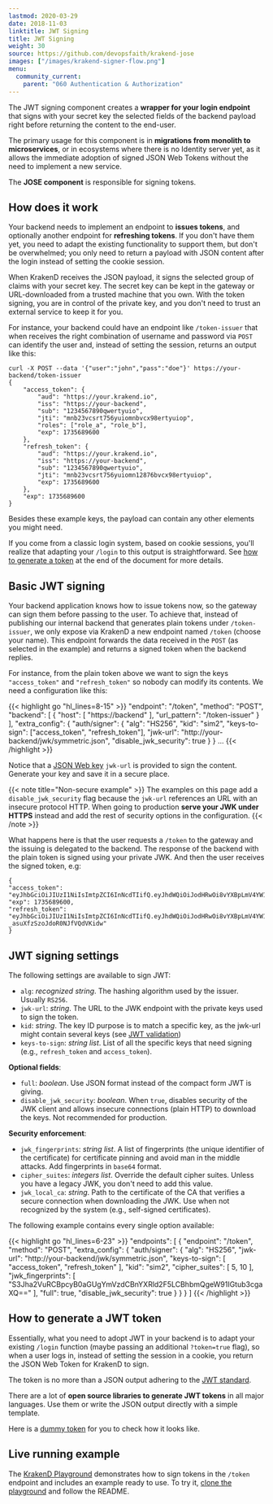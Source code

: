 ```yaml
---
lastmod: 2020-03-29
date: 2018-11-03
linktitle: JWT Signing
title: JWT Signing
weight: 30
source: https://github.com/devopsfaith/krakend-jose
images: ["/images/krakend-signer-flow.png"]
menu:
  community_current:
    parent: "060 Authentication & Authorization"
---
```


The JWT signing component creates a **wrapper for your login endpoint** that signs with your secret key the selected fields of the backend payload right before returning the content to the end-user. 

The primary usage for this component is in **migrations from monolith to microservices**, or in ecosystems where there is no Identity server yet, as it allows the immediate adoption of signed JSON Web Tokens without the need to implement a new service.

The **JOSE component** is responsible for signing tokens.

## How does it work
Your backend needs to implement an endpoint to **issues tokens**, and optionally another endpoint for **refreshing tokens**. If you don't have them yet, you need to adapt the existing functionality to support them, but don't be overwhelmed; you only need to return a payload with JSON content after the login instead of setting the cookie session.

When KrakenD receives the JSON payload, it signs the selected group of claims with your secret key. The secret key can be kept in the gateway or URL-downloaded from a trusted machine that you own. With the token signing, you are in control of the private key, and you don't need to trust an external service to keep it for you.

For instance, your backend could have an endpoint like `/token-issuer` that when receives the right combination of username and password via `POST` can identify the user and, instead of setting the session, returns an output like this:

    curl -X POST --data '{"user":"john","pass":"doe"}' https://your-backend/token-issuer
    {
        "access_token": {
            "aud": "https://your.krakend.io",
            "iss": "https://your-backend",
            "sub": "1234567890qwertyuio",
            "jti": "mnb23vcsrt756yuiomnbvcx98ertyuiop",
            "roles": ["role_a", "role_b"],
            "exp": 1735689600
        },
        "refresh_token": {
            "aud": "https://your.krakend.io",
            "iss": "https://your-backend",
            "sub": "1234567890qwertyuio",
            "jti": "mnb23vcsrt756yuiomn12876bvcx98ertyuiop",
            "exp": 1735689600
        },
        "exp": 1735689600
    }

Besides these example keys, the payload can contain any other elements you might need.

If you come from a classic login system, based on cookie sessions, you'll realize that adapting your `/login` to this output is straightforward. See [how to generate a token](#how-to-generate-a-jwt-token) at the end of the document for more details.

## Basic JWT signing
Your backend application knows how to issue tokens now, so the gateway can sign them before passing to the user. To achieve that, instead of publishing our internal backend that generates plain tokens under `/token-issuer`, we only expose via KrakenD a new endpoint named `/token` (choose your name). This endpoint forwards the data received in the `POST` (as selected in the example) and returns a signed token when the backend replies.

For instance, from the plain token above we want to sign the keys `"access_token"` and `"refresh_token"` so nobody can modify its contents. We need a configuration like this:

{{< highlight go "hl_lines=8-15" >}}
"endpoint": "/token",
"method": "POST",
"backend": [
{
    "host": [ "https://backend" ],
    "url_pattern": "/token-issuer"
}
],
"extra_config": {
    "auth/signer": {
        "alg": "HS256",
        "kid": "sim2",
        "keys-to-sign": ["access_token", "refresh_token"],
        "jwk-url": "http://your-backend/jwk/symmetric.json",
        "disable_jwk_security": true
    }
}
...
{{< /highlight >}}

Notice that a [JSON Web key](https://tools.ietf.org/html/rfc7517#appendix-C.1) `jwk-url` is provided to sign the content. Generate your key and save it in a secure place.

{{< note title="Non-secure example" >}}
The examples on this page add a `disable_jwk_security` flag because the `jwk-url` references an URL with an insecure protocol HTTP. When going to production **serve your JWK under HTTPS** instead and add the rest of security options in the configuration.
{{< /note >}}

What happens here is that the user requests a `/token` to the gateway and the issuing is delegated to the backend. The response of the backend with the plain token is signed using your private JWK. And then the user receives the signed token, e.g:

    {
    "access_token": "eyJhbGciOiJIUzI1NiIsImtpZCI6InNcdTIifQ.eyJhdWQiOiJodHRwOi8vYXBpLmV4YW1wbGUuY29tIiwiZXhwIjoxNzM1Njg5NjAwLCJpf1MiOiJodHRwczovL2tyYWtlbmQuaW8iLCJqdGkiOiJtbmIyM3Zjf1J0NzU2eXVcd21uYnZjeDk4ZXJ0eXVcd3AiLCJyb2xlcyI6WyJyb2xlX2EiLCJyb2xlX2IiXSwif1ViIjoiMTIzNDU2Nzg5MHF3ZXJ0eXVcdyJ9.htgbhantGcv6zrN1i43Rl58q1sokh3lzuFgzfenI0Rk",
    "exp": 1735689600,
    "refresh_token": "eyJhbGciOiJIUzI1NiIsImtpZCI6InNcdTIifQ.eyJhdWQiOiJodHRwOi8vYXBpLmV4YW1wbGUuY29tIiwiZXhwIjoxNzM1Njg5NjAwLCJpf1MiOiJodHRwczovL2tyYWtlbmQuaW8iLCJqdGkiOiJtbmIyM3Zjf1J0NzU2eXVcd21uMTI4NzZidmN4OThlcnR5dWlvcCIsInN1YiI6IjEyMzQ1Njc4OTBxd2VydHl1aW8ifQ.4v36tuYHe4E9gCVO-_asuXfzSzoJdoR0NJfVQdVKidw"
    }

## JWT signing settings
The following settings are available to sign JWT:

- `alg`: *recognized string*. The hashing algorithm used by the issuer. Usually `RS256`.
- `jwk-url`: *string*. The URL to the JWK endpoint with the private keys used to sign the token.
- `kid`: *string*. The key ID purpose is to match a specific key, as the jwk-url might contain several keys (see [JWT validation](/docs/authorization/jwt-validation/))
- `keys-to-sign`: *string list*. List of all the specific keys that need signing (e.g., `refresh_token` and `access_token`).

**Optional fields**:

- `full`: *boolean*. Use JSON format instead of the compact form JWT is giving.
- `disable_jwk_security`: *boolean*. When `true`, disables security of the JWK client and allows insecure connections (plain HTTP) to download the keys. Not recommended for production.

**Security enforcement**:

- `jwk_fingerprints`: *string list*. A list of fingerprints (the unique identifier of the certificate) for certificate pinning and avoid man in the middle attacks. Add fingerprints in `base64` format.
- `cipher_suites`: *integers list*. Override the default cipher suites. Unless you have a legacy JWK, you don't need to add this value.
- `jwk_local_ca`: *string*. Path to the certificate of the CA that verifies a secure connection when downloading the JWK. Use when not recognized by the system (e.g., self-signed certificates).


The following example contains every single option available:

{{< highlight go "hl_lines=6-23" >}}
"endpoints": [
    {
      "endpoint": "/token",
      "method": "POST",
      "extra_config": {
        "auth/signer": {
          "alg": "HS256",
          "jwk-url": "http://your-backend/jwk/symmetric.json",
          "keys-to-sign": [
            "access_token",
            "refresh_token"
          ],
          "kid": "sim2",
          "cipher_suites": [
            5,
            10
          ],
          "jwk_fingerprints": [
            "S3Jha2VuRCBpcyB0aGUgYmVzdCBnYXRld2F5LCBhbmQgeW91IGtub3cgaXQ=="
          ],
          "full": true,
          "disable_jwk_security": true
        }
      }
    }
  ]
{{< /highlight >}}

## How to generate a JWT token
Essentially, what you need to adopt JWT in your backend is to adapt your existing `/login` function (maybe passing an additional `?token=true` flag), so when a user logs in, instead of setting the session in a cookie, you return the JSON Web Token for KrakenD to sign. 

The token is no more than a JSON output adhering to the [JWT standard](https://tools.ietf.org/html/rfc7519). 

There are a lot of **open source libraries to generate JWT tokens** in all major languages. Use them or write the JSON output directly with a simple template. 

Here is a [dummy token](https://github.com/devopsfaith/krakend-playground/blob/master/data/token.json) for you to check how it looks like.

## Live running example
The [KrakenD Playground](/docs/overview/playground/) demonstrates how to sign tokens in the `/token` endpoint and includes an example ready to use. To try it, [clone the playground](https://github.com/devopsfaith/krakend-playground) and follow the README.
